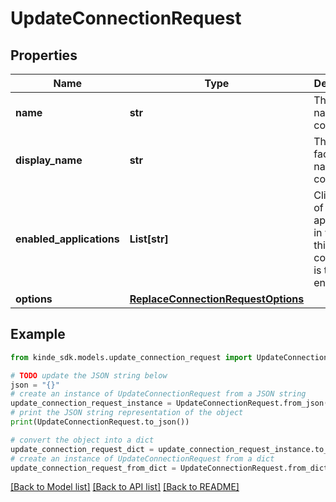 # UpdateConnectionRequest


## Properties

Name | Type | Description | Notes
------------ | ------------- | ------------- | -------------
**name** | **str** | The internal name of the connection. | [optional] 
**display_name** | **str** | The public facing name of the connection. | [optional] 
**enabled_applications** | **List[str]** | Client IDs of applications in which this connection is to be enabled. | [optional] 
**options** | [**ReplaceConnectionRequestOptions**](ReplaceConnectionRequestOptions.md) |  | [optional] 

## Example

```python
from kinde_sdk.models.update_connection_request import UpdateConnectionRequest

# TODO update the JSON string below
json = "{}"
# create an instance of UpdateConnectionRequest from a JSON string
update_connection_request_instance = UpdateConnectionRequest.from_json(json)
# print the JSON string representation of the object
print(UpdateConnectionRequest.to_json())

# convert the object into a dict
update_connection_request_dict = update_connection_request_instance.to_dict()
# create an instance of UpdateConnectionRequest from a dict
update_connection_request_from_dict = UpdateConnectionRequest.from_dict(update_connection_request_dict)
```
[[Back to Model list]](../README.md#documentation-for-models) [[Back to API list]](../README.md#documentation-for-api-endpoints) [[Back to README]](../README.md)


